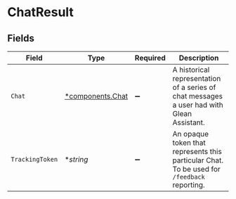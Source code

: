# ChatResult


## Fields

| Field                                                                                       | Type                                                                                        | Required                                                                                    | Description                                                                                 |
| ------------------------------------------------------------------------------------------- | ------------------------------------------------------------------------------------------- | ------------------------------------------------------------------------------------------- | ------------------------------------------------------------------------------------------- |
| `Chat`                                                                                      | [*components.Chat](../../models/components/chat.md)                                         | :heavy_minus_sign:                                                                          | A historical representation of a series of chat messages a user had with Glean Assistant.   |
| `TrackingToken`                                                                             | **string*                                                                                   | :heavy_minus_sign:                                                                          | An opaque token that represents this particular Chat. To be used for `/feedback` reporting. |